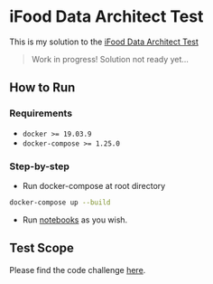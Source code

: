 # iFood Data Architect Test

This is my solution to the [iFood Data Architect Test](https://github.com/ifood/ifood-data-architect-test) 

> Work in progress! Solution not ready yet...

## How to Run

### Requirements

* `docker >= 19.03.9`
* `docker-compose >= 1.25.0`

### Step-by-step

* Run docker-compose at root directory

```bash
docker-compose up --build
```

* Run [notebooks](./spark-dev-env/docker-img-volume/notebooks) as you wish.

## Test Scope

Please find the code challenge [here](./TestScope.md).
